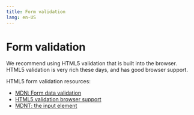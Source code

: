 ```yaml
---
title: Form validation
lang: en-US
---
```


# Form validation

We recommend using HTML5 validation that is built into the browser. HTML5 validation is very rich these days, and has good browser support.

HTML5 form validation resources:

- [MDN: Form data validation](https://developer.mozilla.org/en-US/docs/Learn/HTML/Forms/Form_validation)
- [HTML5 validation browser support](https://caniuse.com/#search=validation)
- [MDNT: the input element](https://developer.mozilla.org/en-US/docs/Web/HTML/Element/input)
